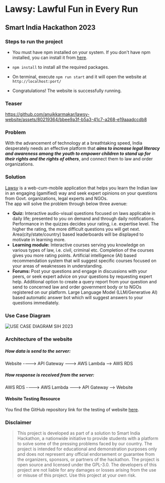 # Lawsy: Lawful Fun in Every Run
## Smart India Hackathon 2023

### Steps to run the project

* You must have npm installed on your system. If you don't have npm installed, you can install it from [here](https://nodejs.org/en/download).

* ```npm install``` to install all the required packages.

* On terminal, execute `npm run start` and it will open the website at  `http://localhost:port/`

* Congratulations! The website is successfully running.
### Teaser
https://github.com/anujkkarmakar/lawsy-website/assets/80219364/bbee9a3f-b5a3-41c7-a268-e19aaadccdb8

### Problem
With the advancement of technology at a breathtaking speed, India desperately needs an effective platform that <i> <strong>aims to increase legal literacy and awareness among the youth to empower children to stand up for their rights and the rights of others</strong></i>, and connect them to law and order organizations.

### Solution
[Lawsy](https://anujk.co) is a web-cum-mobile application that helps you learn the Indian law in an engaging (gamified) way and seek expert opinions on your questions from Govt. organizations, legal experts and NGOs. 
<br>The app will solve the problem through below three avenue:
<ul>
<li>
<strong>Quiz:</strong> Interactive audio-visual questions focused on laws applicable in daily life; presented to you on demand and through daily notifications. Performance in the quizzes decides your rating, i.e. expertise  level.  The  higher  the  rating,  the  more  difficult  questions  you  will  get  next. Area(city/state/country) based leaderboards will be displayed to motivate in learning more.
</li>
<li>
<strong>Learning module:</strong> Interactive courses serving you knowledge on various types of law, i.e. civil, criminal etc. Completion of the courses gives you more rating points. Artificial intelligence (AI) based recommendation system that will suggest specific courses focused on your areas of weaknesses in understanding.
</li>
<li>
<strong>Forums:</strong> Post your questions and engage in discussions with your peers, or seek expert advice on your questions by requesting expert help. Additional option to create a query report from your question and send to concerned law and order government body or to NGOs registered on our platform. Large Language Model (LLM/Generative AI) based automatic answer bot which will suggest answers to your questions immediately.
</li>
</ul>

### Use Case Diagram
![USE CASE DIAGRAM SIH 2023](https://github.com/anujkkarmakar/lawsy-website/assets/80219364/490ee6cc-cc64-49d9-bbae-76f05037c84a)

### Architecture of the website

##### How data is send to the server:
Website ----> API Gateway ---> AWS Lambda --> AWS RDS
##### How response is received from the server:
AWS RDS ----> AWS Lambda ---> API Gateway --> Website

#### Website Testing Resource
You find the GitHub repository link for the testing of website [here](https://github.com/anujkkarmakar/lawsy-website-test).

### Disclaimer
> This project is developed as part of a solution to Smart India Hackathon, a nationwide initiative to provide students with a platform to solve some of the pressing problems faced by our country. The project is intended for educational and demonstration purposes only and does not represent any official endorsement or guarantee from the organizers, sponsors, or partners of the hackathon. The project is open source and licensed under the GPL-3.0. The developers of this project are not liable for any damages or losses arising from the use or misuse of this project. Use this project at your own risk.